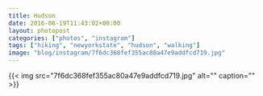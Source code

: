 ```yaml
---
title: Hudson
date: 2016-06-19T11:43:02+00:00
layout: photopost
categories: ["photos", "instagram"]
tags: ["hiking", "newyorkstate", "hudson", "walking"]
image: "blog/instagram/7f6dc368fef355ac80a47e9addfcd719.jpg"
---
```


{{< img src="7f6dc368fef355ac80a47e9addfcd719.jpg" alt="" caption="" >}}



